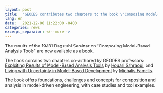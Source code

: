 ```yaml
---
layout: post
title:  "GEODES contributes two chapters to the book \"Composing Model-Based Analysis Tools\""
lang: en
date:   2021-12-06 11:22:00 -0400
categories: news
excerpt_separator: <!--more-->
---
```


The results of the 19481 Dagstuhl Seminar on "Composing Model-Based Analysis Tools" are now available as a [book](https://link.springer.com/book/10.1007/978-3-030-81915-6).

The book contains two chapters co-authored by GEODES professors:
[Exploiting Results of Model-Based Analysis Tools](https://doi.org/10.1007/978-3-030-81915-6_7) by [Houari Sahraoui](http://www.iro.umontreal.ca/~sahraouh/), and
[Living with Uncertainty in Model-Based Development](https://doi.org/10.1007/978-3-030-81915-6_8) by [Michalis Famelis](https://michalis.famelis.info/).

The book offers foundations, challenges and concepts for composition and analysis in model-driven engineering, with case studies and tool examples.